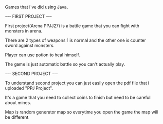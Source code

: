 Games that i've did using Java.

--- FIRST PROJECT ---

First project(Arena PPJJ27) is a battle game that you can fight with monsters in arena.

There are 2 types of weapons 1 is normal and the other one is counter sword against monsters.

Player can use potion to heal himself.

The game is just automatic battle so you can't actually play.

--- SECOND PROJECT ---

To understand second project you can just easily open the pdf file that i uploaded "PPJ Project".

It's a game that you need to collect coins to finish but need to be careful about mines.

Map is random generator map so everytime you open the game the map will be different.
